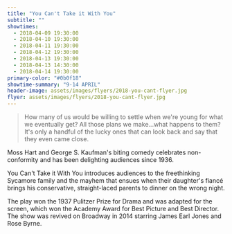 ```yaml
---
title: "You Can't Take it With You"
subtitle: ""
showtimes:
  - 2018-04-09 19:30:00
  - 2018-04-10 19:30:00
  - 2018-04-11 19:30:00
  - 2018-04-12 19:30:00
  - 2018-04-13 19:30:00
  - 2018-04-13 14:30:00
  - 2018-04-14 19:30:00
primary-color: "#0b0f18"
showtime-summary: "9-14 APRIL"
header-image: assets/images/flyers/2018-you-cant-flyer.jpg
flyer: assets/images/flyers/2018-you-cant-flyer.jpg
---
```


> How many of us would be willing to settle when we're young for what we eventually get? All those plans we make...what happens to them? It's only a handful of the lucky ones that can look back and say that they even came close.

Moss Hart and George S. Kaufman's biting comedy celebrates non-conformity and has been delighting audiences since 1936.

You Can't Take it With You introduces audiences to the freethinking Sycamore family and the mayhem that ensues when their daughter's fiancé brings his conservative, straight-laced parents to dinner on the wrong night.

The play won the 1937 Pulitzer Prize for Drama and was adapted for the screen, which won the Academy Award for Best Picture and Best Director. The show was revived on Broadway in 2014 starring James Earl Jones and Rose Byrne.
